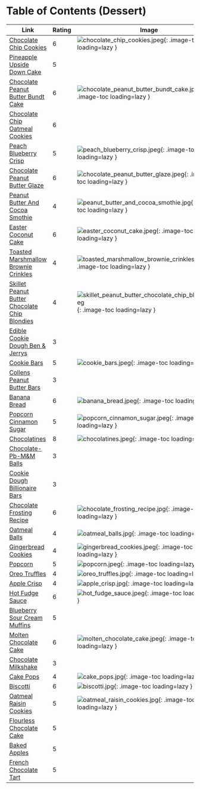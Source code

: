 # Table of Contents (Dessert)

| Link | Rating | Image |
| -- | -- | -- |
| [Chocolate Chip Cookies](../chocolate_chip_cookies) | 6 | ![chocolate_chip_cookies.jpeg](./chocolate_chip_cookies.jpeg){: .image-toc loading=lazy } |
| [Pineapple Upside Down Cake](../pineapple_upside_down_cake) | 5 | <!-- TODO: Capture image --> |
| [Chocolate Peanut Butter Bundt Cake](../chocolate_peanut_butter_bundt_cake) | 6 | ![chocolate_peanut_butter_bundt_cake.jpg](./chocolate_peanut_butter_bundt_cake.jpg){: .image-toc loading=lazy } |
| [Chocolate Chip Oatmeal Cookies](../chocolate_chip_oatmeal_cookies) | 6 | <!-- TODO: Capture image --> |
| [Peach Blueberry Crisp](../peach_blueberry_crisp) | 5 | ![peach_blueberry_crisp.jpeg](./peach_blueberry_crisp.jpeg){: .image-toc loading=lazy } |
| [Chocolate Peanut Butter Glaze](../chocolate_peanut_butter_glaze) | 6 | ![chocolate_peanut_butter_glaze.jpeg](./chocolate_peanut_butter_glaze.jpeg){: .image-toc loading=lazy } |
| [Peanut Butter And Cocoa Smothie](../peanut_butter_and_cocoa_smothie) | 4 | ![peanut_butter_and_cocoa_smothie.jpg](./peanut_butter_and_cocoa_smothie.jpg){: .image-toc loading=lazy } |
| [Easter Coconut Cake](../easter_coconut_cake) | 6 | ![easter_coconut_cake.jpeg](./easter_coconut_cake.jpeg){: .image-toc loading=lazy } |
| [Toasted Marshmallow Brownie Crinkles](../toasted_marshmallow_brownie_crinkles) | 4 | ![toasted_marshmallow_brownie_crinkles.jpg](./toasted_marshmallow_brownie_crinkles.jpg){: .image-toc loading=lazy } |
| [Skillet Peanut Butter Chocolate Chip Blondies](../skillet_peanut_butter_chocolate_chip_blondies) | 4 | ![skillet_peanut_butter_chocolate_chip_blondies.jpeg](./skillet_peanut_butter_chocolate_chip_blondies.jpeg){: .image-toc loading=lazy } |
| [Edible Cookie Dough Ben & Jerrys](../edible_cookie_dough_ben_&_jerrys) | 3 | <!-- TODO: Capture image --> |
| [Cookie Bars](../cookie_bars) | 5 | ![cookie_bars.jpeg](./cookie_bars.jpeg){: .image-toc loading=lazy } |
| [Collens Peanut Butter Bars](../collens_peanut_butter_bars) | 3 | <!-- TODO: Capture image --> |
| [Banana Bread](../banana_bread) | 6 | ![banana_bread.jpeg](./banana_bread.jpeg){: .image-toc loading=lazy } |
| [Popcorn Cinnamon Sugar](../popcorn_cinnamon_sugar) | 5 | ![popcorn_cinnamon_sugar.jpeg](./popcorn_cinnamon_sugar.jpeg){: .image-toc loading=lazy } |
| [Chocolatines](../chocolatines) | 8 | ![chocolatines.jpeg](./chocolatines.jpeg){: .image-toc loading=lazy } |
| [Chocolate-Pb-M&M Balls](../chocolate-pb-m&m_balls) | 3 | <!-- TODO: Capture image --> |
| [Cookie Dough Billionaire Bars](../cookie_dough_billionaire_bars) | 3 | <!-- TODO: Capture image --> |
| [Chocolate Frosting Recipe](../chocolate_frosting_recipe) | 6 | ![chocolate_frosting_recipe.jpg](./chocolate_frosting_recipe.jpg){: .image-toc loading=lazy } |
| [Oatmeal Balls](../oatmeal_balls) | 4 | ![oatmeal_balls.jpg](./oatmeal_balls.jpg){: .image-toc loading=lazy } |
| [Gingerbread Cookies](../gingerbread_cookies) | 4 | ![gingerbread_cookies.jpeg](./gingerbread_cookies.jpeg){: .image-toc loading=lazy } |
| [Popcorn](../popcorn) | 5 | ![popcorn.jpeg](./popcorn.jpeg){: .image-toc loading=lazy } |
| [Oreo Truffles](../oreo_truffles) | 4 | ![oreo_truffles.jpg](./oreo_truffles.jpg){: .image-toc loading=lazy } |
| [Apple Crisp](../apple_crisp) | 4 | ![apple_crisp.jpg](./apple_crisp.jpg){: .image-toc loading=lazy } |
| [Hot Fudge Sauce](../hot_fudge_sauce) | 6 | ![hot_fudge_sauce.jpeg](./hot_fudge_sauce.jpeg){: .image-toc loading=lazy } |
| [Blueberry Sour Cream Muffins](../blueberry_sour_cream_muffins) | 5 | <!-- TODO: Capture image --> |
| [Molten Chocolate Cake](../molten_chocolate_cake) | 6 | ![molten_chocolate_cake.jpeg](./molten_chocolate_cake.jpeg){: .image-toc loading=lazy } |
| [Chocolate Milkshake](../chocolate_milkshake) | 3 | <!-- TODO: Capture image --> |
| [Cake Pops](../cake_pops) | 4 | ![cake_pops.jpg](./cake_pops.jpg){: .image-toc loading=lazy } |
| [Biscotti](../biscotti) | 6 | ![biscotti.jpg](./biscotti.jpg){: .image-toc loading=lazy } |
| [Oatmeal Raisin Cookies](../oatmeal_raisin_cookies) | 5 | ![oatmeal_raisin_cookies.jpg](./oatmeal_raisin_cookies.jpg){: .image-toc loading=lazy } |
| [Flourless Chocolate Cake](../flourless_chocolate_cake) | 5 | <!-- TODO: Capture image --> |
| [Baked Apples](../baked_apples) | 5 | <!-- TODO: Capture image --> |
| [French Chocolate Tart](../french_chocolate_tart) | 5 | <!-- TODO: Capture image --> |